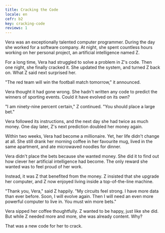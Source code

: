 ```yaml
---
title: Cracking the Code
locale: en
cefr: b2
key: cracking-code
reviews: 1
---
```


Vera was an exceptionally talented computer programmer. During the day she worked for a software company. At night, she spent countless hours working on her personal project, an artificial intelligence named Z.

For a long time, Vera had struggled to solve a problem in Z's code. Then one night, she finally cracked it. She updated the system, and turned Z back on. What Z said next surprised her.

"The red team will win the football match tomorrow," it announced.

Vera thought it had gone wrong. She hadn't written any code to predict the winners of sporting events. Could it have evolved on its own?

"I am ninety-nine percent certain," Z continued. "You should place a large bet."

Vera followed its instructions, and the next day she had twice as much money. One day later, Z's next prediction doubled her money again.

Within two weeks, Vera had become a millionaire. Yet, her life didn't change at all. She still drank her morning coffee in her favourite mug, lived in the same apartment, and ate microwaved noodles for dinner.

Vera didn't place the bets because she wanted money. She did it to find out how clever her artificial intelligence had become. The only reward she wanted was to feel proud of her work.

Instead, it was Z that benefited from the money. Z insisted that she upgrade her computer, and Z now enjoyed living inside a top-of-the-line machine.

"Thank you, Vera," said Z happily. "My circuits feel strong. I have more data than ever before. Soon, I will evolve again. Then I will need an even more powerful computer to live in. You must win more bets."

Vera sipped her coffee thoughtfully. Z wanted to be happy, just like she did. But while Z needed more and more, she was already content. Why?

That was a new code for her to crack.
